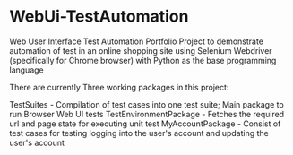 # WebUi-TestAutomation
Web User Interface Test Automation Portfolio Project to demonstrate automation of test in an online shopping site 
using Selenium Webdriver (specifically for Chrome browser) with Python as the base programming language

There are currently Three working packages in this project:

TestSuites - Compilation of test cases into one test suite; Main package to run Browser Web UI tests
TestEnvironmentPackage - Fetches the required url and page state for executing unit test
MyAccountPackage - Consist of test cases for testing logging into the user's account and updating the user's account
